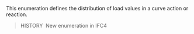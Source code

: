 This enumeration defines the distribution of load values in a curve action or reaction.

> HISTORY&nbsp; New enumeration in IFC4

